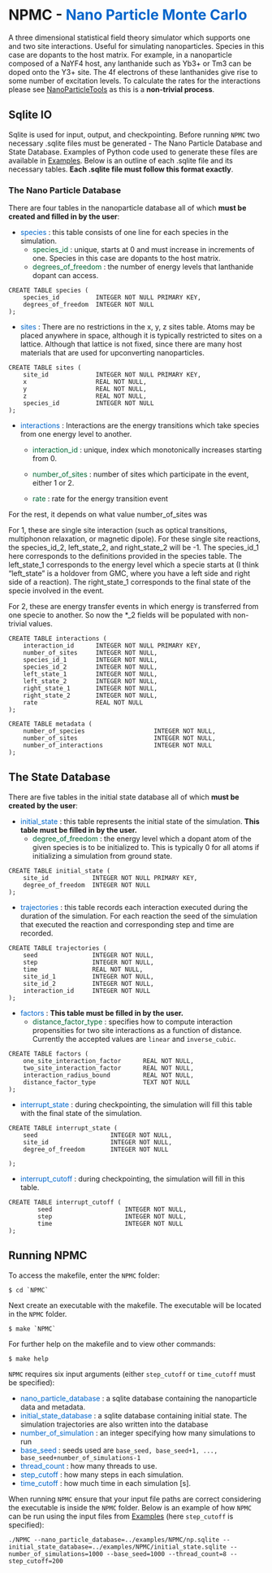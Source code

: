 # NPMC - <span style="color: #0066CC"> Nano Particle Monte Carlo </span>

A three dimensional statistical field theory simulator which supports one and two site interactions. Useful for simulating nanoparticles. Species in this case are dopants to the host matrix. For example, in a nanoparticle composed of a NaYF4 host, any lanthanide such as Yb3+ or Tm3 can be doped onto the Y3+ site. The 4f electrons of these lanthanides give rise to some number of excitation levels. To calculate the rates for the interactions please see [NanoParticleTools](./https://github.com/BlauGroup/NanoParticleTools) as this is a **non-trivial process**. 

## Sqlite IO

Sqlite is used for input, output, and checkpointing. Before running `NPMC` two necessary .sqlite files must be generated - The Nano Particle Database and State Database. Examples of Python code used to generate these files are available in [Examples](./Examples.html). Below is an outline of each .sqlite file and its necessary tables. **Each .sqlite file must follow this format exactly**. 

### The Nano Particle Database
There are four tables in the nanoparticle database all of which **must be created and filled in by the user**:

- <span style="color:#0066CC"> species </span> : this table consists of one line for each species in the simulation.
    - <span style="color:#006633"> species_id </span>: unique, starts at 0 and must increase in increments of one. Species in this case are dopants to the host matrix.
    - <span style="color:#006633"> degrees_of_freedom </span>: the number of energy levels that lanthanide dopant can access.

```
CREATE TABLE species (
    species_id          INTEGER NOT NULL PRIMARY KEY,
    degrees_of_freedom  INTEGER NOT NULL
);
```
- <span style="color:#0066CC"> sites </span>: There are no restrictions in the x, y, z sites table. Atoms may be placed anywhere in space, although it is typically restricted to sites on a lattice. Although that lattice is not fixed, since there are many host materials that are used for upconverting nanoparticles.

```
CREATE TABLE sites (
    site_id             INTEGER NOT NULL PRIMARY KEY,
    x                   REAL NOT NULL,
    y                   REAL NOT NULL,
    z                   REAL NOT NULL,
    species_id          INTEGER NOT NULL
);
```

- <span style="color:#0066CC"> interactions </span>: Interactions are the energy transitions which take species from one energy level to another.
    - <span style="color:#006633"> interaction_id </span>: unique, index which monotonically increases starting from 0.
    - <span style="color:#006633"> number_of_sites </span>: number of sites which participate in the event, either 1 or 2.

    - <span style="color:#006633"> rate </span>: rate for the energy transition event


For the rest, it depends on what value number_of_sites was

For 1, these are single site interaction (such as optical transitions, multiphonon relaxation, or magnetic dipole). For these single site reactions, the species_id_2, left_state_2, and right_state_2 will be -1. The species_id_1 here corresponds to the definitions provided in the species table. The left_state_1 corresponds to the energy level which a specie starts at (I think “left_state” is a holdover from GMC, where you have a left side and right side of a reaction). The right_state_1 corresponds to the final state of the specie involved in the event.


For 2, these are energy transfer events in which energy is transferred from one specie to another. So now the *_2 fields will be populated with non-trivial values.

```
CREATE TABLE interactions (
    interaction_id      INTEGER NOT NULL PRIMARY KEY,
    number_of_sites     INTEGER NOT NULL,
    species_id_1        INTEGER NOT NULL,
    species_id_2        INTEGER NOT NULL,
    left_state_1        INTEGER NOT NULL,
    left_state_2        INTEGER NOT NULL,
    right_state_1       INTEGER NOT NULL,
    right_state_2       INTEGER NOT NULL,
    rate                REAL NOT NULL
);
```

```
CREATE TABLE metadata (
    number_of_species                   INTEGER NOT NULL,
    number_of_sites                     INTEGER NOT NULL,
    number_of_interactions              INTEGER NOT NULL
);
```
## The State Database
There are five tables in the initial state database all of which **must be created by the user**: 

- <span style="color:#0066CC"> initial_state </span>: this table represents the initial state of the simulation. **This table must be filled in by the user.**
    - <span style="color:#006633"> degree_of_freedom </span>:
    the energy level which a dopant atom of the given species is to be initialized to. This is typically 0 for all atoms if initializing a simulation from ground state.
```
CREATE TABLE initial_state (
    site_id            INTEGER NOT NULL PRIMARY KEY,
    degree_of_freedom  INTEGER NOT NULL
);
```

- <span style="color:#0066CC"> trajectories </span>: this table records each interaction executed during the duration of the simulation. For each reaction the seed of the simulation that executed the reaction and corresponding step and time are recorded. 

```
CREATE TABLE trajectories (
    seed               INTEGER NOT NULL,
    step               INTEGER NOT NULL,
    time               REAL NOT NULL,
    site_id_1          INTEGER NOT NULL,
    site_id_2          INTEGER NOT NULL,
    interaction_id     INTEGER NOT NULL
);
```
- <span style="color:#0066CC"> factors </span>: **This table must be filled in by the user.**
    - <span style="color:#006633"> distance_factor_type </span>: specifies how to compute interaction propensities for two site interactions as a function of distance. Currently the accepted values are `linear` and `inverse_cubic`.

```
CREATE TABLE factors (
    one_site_interaction_factor      REAL NOT NULL,
    two_site_interaction_factor      REAL NOT NULL,
    interaction_radius_bound         REAL NOT NULL,
    distance_factor_type             TEXT NOT NULL
);
```

- <span style="color:#0066CC"> interrupt_state </span>: during checkpointing, the simulation will fill this table with the final state of the simulation. 

```
CREATE TABLE interrupt_state (
    seed                    INTEGER NOT NULL,
    site_id                 INTEGER NOT NULL,
    degree_of_freedom       INTEGER NOT NULL
        
); 
```

- <span style="color:#0066CC"> interrupt_cutoff </span>: during checkpointing, the simulation will fill in this table.

```
CREATE TABLE interrupt_cutoff (
        seed                    INTEGER NOT NULL,
        step                    INTEGER NOT NULL,
        time                    INTEGER NOT NULL   
);
```

## Running NPMC
To access the makefile, enter the `NPMC` folder:

```
$ cd `NPMC`
```

Next create an executable with the makefile. The executable will be located in the `NPMC` folder.

```
$ make `NPMC`
```

For further help on the makefile and to view other commands:

```
$ make help
```

`NPMC` requires six input arguments (either `step_cutoff` or `time_cutoff` must be specified): 

- <span style="color:#0066CC"> nano_particle_database </span>: a sqlite database containing the nanoparticle data and metadata.
- <span style="color:#0066CC"> initial_state_database </span> : a sqlite database containing initial state. The simulation trajectories are also written into the database
- <span style="color:#0066CC"> number_of_simulation </span>: an integer specifying how many simulations to run
-  <span style="color:#0066CC"> base_seed </span>: seeds used are `base_seed, base_seed+1, ..., base_seed+number_of_simulations-1`
- <span style="color:#0066CC"> thread_count </span>: how many threads to use.
- <span style="color:#0066CC"> step_cutoff </span>: how many steps in each simulation.
- <span style="color:#0066CC"> time_cutoff </span>: how much time in each simulation [s].

When running `NPMC` ensure that your input file paths are correct considering the executable is inside the `NPMC` folder. Below is an example of how `NPMC` can be run using the input files from [Examples](./Examples.html) (here `step_cutoff` is specified):

```
./NPMC --nano_particle_database=../examples/NPMC/np.sqlite --initial_state_database=../examples/NPMC/initial_state.sqlite --number_of_simulations=1000 --base_seed=1000 --thread_count=8 --step_cutoff=200 
```